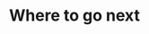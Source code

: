 ---
title: Where to go next
project_name: where-to-go-next
headline: Finde dein ideales Klettergebiet abhängig vom Wetter 
description: 'Empower your NuxtJS application with @nuxt/content module: write in a content/ directory and fetch your Markdown, JSON, YAML and CSV files through a MongoDB like API, acting as a Git-based Headless CMS.'
url: https://arcane-depths-63109.herokuapp.com/
urlCopy: where-to-go-next
hero_image: landing-page.png
technologies: 
 - Javascript
 - Node.js
 - HTML
 - Bootstrap
 - VueJS
---